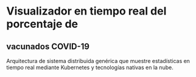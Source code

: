 # Visualizador en tiempo real del porcentaje de
vacunados COVID-19
-------
Arquitectura de sistema distribuida genérica que muestre
estadísticas en tiempo real mediante Kubernetes y tecnologías nativas en la nube.
